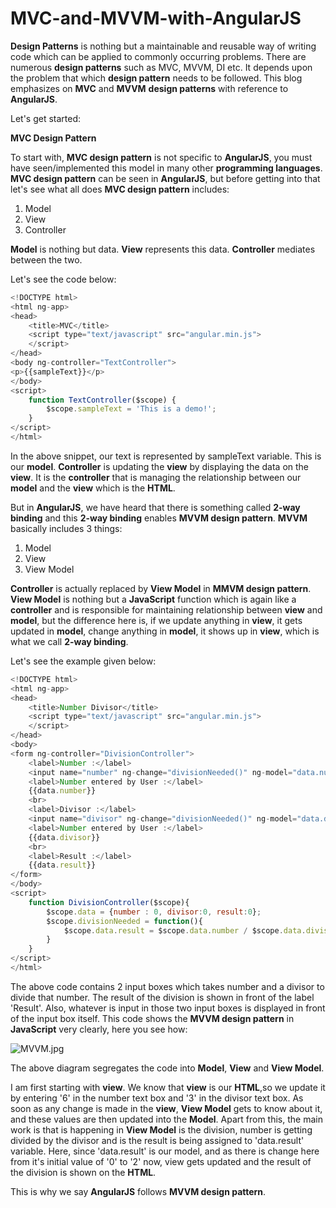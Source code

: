 MVC-and-MVVM-with-AngularJS
===========================

**Design Patterns** is nothing but a maintainable and reusable way of writing code which can be applied to commonly occurring problems. There are numerous **design patterns** such as MVC, MVVM, DI etc. It depends upon the problem that which **design pattern** needs to be followed.
This blog emphasizes on **MVC** and **MVVM** **design patterns** with reference to **AngularJS**.

 Let's get started:

 **MVC Design Pattern**

 To start with, **MVC design pattern** is not specific to **AngularJS**, you must have seen/implemented this model in many other **programming languages**.
  **MVC design pattern** can be seen in **AngularJS**, but before getting into that let's see what all does **MVC design pattern** includes:

  1. Model
  2. View
  3. Controller

  **Model** is nothing but data.
  **View** represents this data.
  **Controller** mediates between the two.

  Let's see the code below:

  ```JavaScript
  <!DOCTYPE html>
  <html ng-app>
  <head>
      <title>MVC</title>
      <script type="text/javascript" src="angular.min.js">
      </script>
  </head>
  <body ng-controller="TextController">
  <p>{{sampleText}}</p>
  </body>
  <script>
      function TextController($scope) {
          $scope.sampleText = 'This is a demo!';
      }
  </script>
  </html>
  ```

In the above snippet, our text is represented by sampleText variable. This is our **model**. **Controller** is updating the **view** by displaying the data on the **view**. It is the **controller** that is managing the relationship between our **model** and the **view** which is the **HTML**.

But in **AngularJS**, we have heard that there is something called **2-way binding** and this **2-way binding** enables **MVVM design pattern**. **MVVM** basically includes 3 things:

1. Model
2. View
3. View Model

**Controller** is actually replaced by **View Model** in **MMVM design pattern**. **View Model** is nothing but a **JavaScript** function which is again like a **controller** and is responsible for maintaining relationship between **view** and **model**, but the difference here is, if we update anything in **view**, it gets updated in **model**, change anything in **model**, it shows up in **view**, which is what we call **2-way binding**.

Let's see the example given below:

```JavaScript
<!DOCTYPE html>
<html ng-app>
<head>
    <title>Number Divisor</title>
    <script type="text/javascript" src="angular.min.js">
    </script>
</head>
<body>
<form ng-controller="DivisionController">
    <label>Number :</label>
    <input name="number" ng-change="divisionNeeded()" ng-model="data.number">
    <label>Number entered by User :</label>
    {{data.number}}
    <br>
    <label>Divisor :</label>
    <input name="divisor" ng-change="divisionNeeded()" ng-model="data.divisor">
    <label>Number entered by User :</label>
    {{data.divisor}}
    <br>
    <label>Result :</label>
    {{data.result}}
</form>
</body>
<script>
    function DivisionController($scope){
        $scope.data = {number : 0, divisor:0, result:0};
        $scope.divisionNeeded = function(){
            $scope.data.result = $scope.data.number / $scope.data.divisor;
        }
    }
</script>
</html>
```
The above code contains 2 input boxes which takes number and a divisor to divide that number. The result of the division is shown in front of the label 'Result'.
Also, whatever is input in those two input boxes is displayed in front of the input box itself. This code shows the **MVVM design pattern** in **JavaScript** very clearly, here you see how:

![MVVM.jpg](https://raw.githubusercontent.com/NamitaMalik/MVC-and-MVVM-with-AngularJS/master/MVVM.jpg)

The above diagram segregates the code into **Model**, **View** and **View Model**.

I am first starting with **view**. We know that **view** is our **HTML**,so we update it by entering '6' in the number text box and '3' in the divisor text box. As soon as any change is made in the **view**, **View Model** gets to know about it, and these values are then updated into the **Model**. Apart from this, the main work is that is happening in **View Model** is the division, number is getting divided by the divisor and is the result is being assigned to 'data.result' variable. Here, since 'data.result' is our model, and as there is change here from it's initial value of '0' to '2' now, view gets updated and the result of the division is shown on the **HTML**.

This is why we say **AngularJS** follows **MVVM design pattern**.